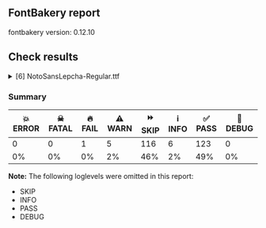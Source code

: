 ## FontBakery report

fontbakery version: 0.12.10





## Check results



<details><summary>[6] NotoSansLepcha-Regular.ttf</summary>
<div>
<details>
    <summary>🔥 <b>FAIL</b> Check for presence of an ARTICLE.en_us.html file <a href="https://fontbakery.readthedocs.io/en/stable/fontbakery/checks/googlefonts.description.html#"></a></summary>
    <div>







* 🔥 **FAIL** <p>This is a Noto font but it lacks an ARTICLE.en_us.html file.</p>
 [code: missing-article]



* 🔥 **FAIL** <p>This is a Noto font but it lacks a DESCRIPTION.en_us.html file.</p>
 [code: missing-description]



</div>
</details>

<details>
    <summary>⚠️ <b>WARN</b> Check if each glyph has the recommended amount of contours. <a href="https://fontbakery.readthedocs.io/en/stable/fontbakery/checks/universal.html#"></a></summary>
    <div>







* ⚠️ **WARN** <p>This check inspects the glyph outlines and detects the total number of contours in each of them. The expected values are infered from the typical ammounts of contours observed in a large collection of reference font families. The divergences listed below may simply indicate a significantly different design on some of your glyphs. On the other hand, some of these may flag actual bugs in the font such as glyphs mapped to an incorrect codepoint. Please consider reviewing the design and codepoint assignment of these to make sure they are correct.</p>
<p>The following glyphs do not have the recommended number of contours:</p>
<pre><code>- Glyph name: aogonek	Contours detected: 3	Expected: 2

- Glyph name: uogonek	Contours detected: 2	Expected: 1

- Glyph name: uni25CC	Contours detected: 8	Expected: 16 or 12

- Glyph name: aogonek	Contours detected: 3	Expected: 2

- Glyph name: uni25CC	Contours detected: 8	Expected: 16 or 12

- Glyph name: uogonek	Contours detected: 2	Expected: 1
</code></pre>
 [code: contour-count]



</div>
</details>

<details>
    <summary>⚠️ <b>WARN</b> Validate size, and resolution of article images, and ensure article page has minimum length and includes visual assets. <a href="https://fontbakery.readthedocs.io/en/stable/fontbakery/checks/googlefonts.article.html#"></a></summary>
    <div>







* ⚠️ **WARN** <p>Family metadata at fonts/NotoSansLepcha/googlefonts/ttf does not have an article.</p>
 [code: lacks-article]



</div>
</details>

<details>
    <summary>⚠️ <b>WARN</b> Check for codepoints not covered by METADATA subsets. <a href="https://fontbakery.readthedocs.io/en/stable/fontbakery/checks/googlefonts.subsets.html#"></a></summary>
    <div>







* ⚠️ **WARN** <p>The following codepoints supported by the font are not covered by
any subsets defined in the font's metadata file, and will never
be served. You can solve this by either manually adding additional
subset declarations to METADATA.pb, or by editing the glyphset
definitions.</p>
<ul>
<li>U+02D8 BREVE: try adding one of: yi, canadian-aboriginal</li>
<li>U+02D9 DOT ABOVE: try adding one of: yi, canadian-aboriginal</li>
<li>U+02DB OGONEK: try adding one of: yi, canadian-aboriginal</li>
<li>U+0302 COMBINING CIRCUMFLEX ACCENT: try adding one of: cherokee, coptic, math, tifinagh</li>
<li>U+0306 COMBINING BREVE: try adding one of: old-permic, tifinagh</li>
<li>U+0307 COMBINING DOT ABOVE: try adding one of: math, old-permic, duployan, todhri, coptic, syriac, canadian-aboriginal, malayalam, tai-le, tifinagh, hebrew</li>
<li>U+030A COMBINING RING ABOVE: try adding one of: duployan, syriac</li>
<li>U+030B COMBINING DOUBLE ACUTE ACCENT: try adding one of: cherokee, osage</li>
<li>U+030C COMBINING CARON: try adding one of: cherokee, tai-le</li>
<li>U+0326 COMBINING COMMA BELOW: try adding math</li>
<li>U+0327 COMBINING CEDILLA: try adding math</li>
<li>U+0328 COMBINING OGONEK: not included in any glyphset definition</li>
</ul>
<p>Or you can add the above codepoints to one of the subsets supported by the font: <code>latin</code>, <code>latin-ext</code>, <code>lepcha</code></p>
 [code: unreachable-subsetting]



</div>
</details>

<details>
    <summary>⚠️ <b>WARN</b> Ensure soft_dotted characters lose their dot when combined with marks that replace the dot. <a href="https://fontbakery.readthedocs.io/en/stable/fontbakery/checks/shaping.html#"></a></summary>
    <div>







* ⚠️ **WARN** <p>The dot of soft dotted characters used in orthographies <em>must</em> disappear in the following strings: į̀ į́ į̂ į̃ į̄ į̌</p>
<p>The dot of soft dotted characters <em>should</em> disappear in other cases, for example: į̆ į̇ į̈ į̊ į̋ į̦̀ į̦́ į̦̂ į̦̃ į̦̄ į̦̆ į̦̇ į̦̈ į̦̊ į̦̋ į̦̌ į̧̀ į̧́ į̧̂ į̧̃</p>
<p>Your font fully covers the following languages that require the soft-dotted feature: Lithuanian (Latn, 2,357,094 speakers), Dutch (Latn, 31,709,104 speakers).</p>
<p>Your font does <em>not</em> cover the following languages that require the soft-dotted feature: Koonzime (Latn, 40,000 speakers), Teke-Ebo (Latn, 260,000 speakers), Ijo, Southeast (Latn, 2,471,000 speakers), Mfumte (Latn, 79,000 speakers), Kaska (Latn, 125 speakers), Ukrainian (Cyrl, 29,273,587 speakers), Nateni (Latn, 100,000 speakers), Yala (Latn, 200,000 speakers), Southern Kisi (Latn, 360,000 speakers), Kpelle, Guinea (Latn, 622,000 speakers), Zapotec (Latn, 490,000 speakers), Vute (Latn, 21,000 speakers), Ejagham (Latn, 120,000 speakers), Dii (Latn, 71,000 speakers), Aghem (Latn, 38,843 speakers), Lugbara (Latn, 2,200,000 speakers), Ekpeye (Latn, 226,000 speakers), Mundani (Latn, 34,000 speakers), Sar (Latn, 500,000 speakers), Bafut (Latn, 158,146 speakers), Basaa (Latn, 332,940 speakers), Makaa (Latn, 221,000 speakers), Ngbaka (Latn, 1,020,000 speakers), Han (Latn, 6 speakers), Bete-Bendi (Latn, 100,000 speakers), Ma’di (Latn, 584,000 speakers), Navajo (Latn, 166,319 speakers), South Central Banda (Latn, 244,000 speakers), Avokaya (Latn, 100,000 speakers), Ebira (Latn, 2,200,000 speakers), Cicipu (Latn, 44,000 speakers), Belarusian (Cyrl, 10,064,517 speakers), Mango (Latn, 77,000 speakers), Igbo (Latn, 27,823,640 speakers), Gulay (Latn, 250,478 speakers), Heiltsuk (Latn, 300 speakers), Dan (Latn, 1,099,244 speakers), Fur (Latn, 1,230,163 speakers), Nzakara (Latn, 50,000 speakers), Kom (Latn, 360,685 speakers).</p>
 [code: soft-dotted]



</div>
</details>

<details>
    <summary>⚠️ <b>WARN</b> Ensure fonts have ScriptLangTags declared on the 'meta' table. <a href="https://fontbakery.readthedocs.io/en/stable/fontbakery/checks/googlefonts.meta.html#"></a></summary>
    <div>







* ⚠️ **WARN** <p>This font file does not have a 'meta' table.</p>
 [code: lacks-meta-table]



</div>
</details>
</div>
</details>




### Summary

| 💥 ERROR | ☠ FATAL | 🔥 FAIL | ⚠️ WARN | ⏩ SKIP | ℹ️ INFO | ✅ PASS | 🔎 DEBUG | 
| ---|---|---|---|---|---|---|---|
| 0 | 0 | 1 | 5 | 116 | 6 | 123 | 0 | 
| 0% | 0% | 0% | 2% | 46% | 2% | 49% | 0% | 



**Note:** The following loglevels were omitted in this report:


* SKIP
* INFO
* PASS
* DEBUG

